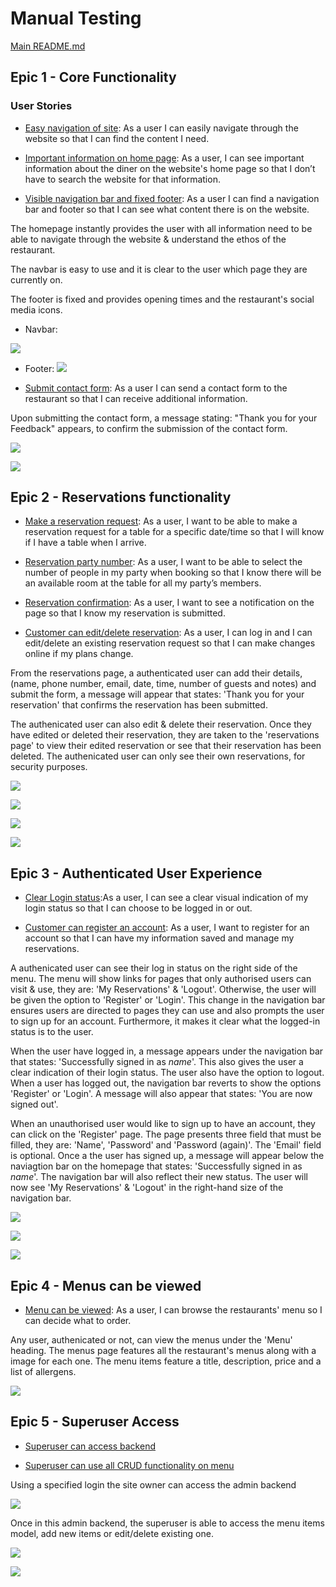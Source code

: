 # Manual Testing

[Main README.md](README.md)


## Epic 1 - Core Functionality 

### User Stories

* [Easy navigation of site](https://github.com/RebeccaKen/Restaurant-site/issues/12): As a user I can easily navigate through the website so that I can find the content I need.

* [Important information on home page](https://github.com/RebeccaKen/Restaurant-site/issues/10): As a user, I can see important information about the diner on the website's home page so that I don’t have to search the website for that information.

* [Visible navigation bar and fixed footer](https://github.com/RebeccaKen/Restaurant-site/issues/13): As a user I can find a navigation bar and footer so that I can see what content there is on the website.

The homepage instantly provides the user with all information need to be able to navigate through the website & understand the ethos of the restaurant.

The navbar is easy to use and it is clear to the user which page they are currently on.

The footer is fixed and provides opening times and the restaurant's social media icons. 

- Navbar: 
  
![](https://res.cloudinary.com/djbdldshh/image/upload/v1682302827/Navbar_z2dc0r.png)

- Footer:
![](https://res.cloudinary.com/djbdldshh/image/upload/v1682384869/footer.png_jvabvp.png)

* [Submit contact form](https://github.com/RebeccaKen/Restaurant-site/issues/14): As a user I can send a contact form to the restaurant so that I can receive additional information.

Upon submitting the contact form, a message stating: "Thank you for your Feedback" appears, to confirm the submission of the contact form. 

![](https://res.cloudinary.com/djbdldshh/image/upload/v1682302816/Feedback_form_d4fube.png)

![](https://res.cloudinary.com/djbdldshh/image/upload/v1682302818/Feedback-thank-you_mldxal.png)


## Epic 2 - Reservations functionality 

* [Make a reservation request](https://github.com/RebeccaKen/Restaurant-site/issues/3): As a user, I want to be able to make a reservation request for a table for a specific date/time so that I will know if I have a table when I arrive.

* [Reservation party number](https://github.com/RebeccaKen/Restaurant-site/issues/4): As a user, I want to be able to select the number of people in my party when booking so that I know there will be an available room at the table for all my party’s members.

* [Reservation confirmation](https://github.com/RebeccaKen/Restaurant-site/issues/2): As a user, I want to see a notification on the page so that I know my reservation is submitted.

* [Customer can edit/delete reservation](https://github.com/RebeccaKen/Restaurant-site/issues/6): As a user, I can log in and I can edit/delete an existing reservation request so that I can make changes online if my plans change.

From the reservations page, a authenticated user can add their details, (name, phone number, email, date, time, number of guests and notes) and submit the form, a message will appear that states: 'Thank you for your reservation' that confirms the reservation has been submitted. 

The authenicated user can also edit & delete their reservation. Once they have edited or deleted their reservation, they are taken to the 'reservations page' to view their edited reservation or see that their reservation has been deleted. The authenicated user can only see their own reservations, for security purposes. 

![](https://res.cloudinary.com/djbdldshh/image/upload/v1683043702/Screenshot_2023-05-02_at_17-07-55_Mr._D_z_Route_66_Diner_ohvqi6.png)

![](https://res.cloudinary.com/djbdldshh/image/upload/v1683043787/Screenshot_2023-05-02_at_17-09-21_Mr._D_z_Route_66_Diner_dygcha.png)

![](https://res.cloudinary.com/djbdldshh/image/upload/v1682302830/Reservation-delete_vvlkrz.png)

![](https://res.cloudinary.com/djbdldshh/image/upload/v1682302833/Reservation-list_t6ng0y.png)

## Epic 3 - Authenticated User Experience

* [Clear Login status](https://github.com/RebeccaKen/Restaurant-site/issues/9):As a user, I can see a clear visual indication of my login status so that I can choose to be logged in or out. 

* [Customer can register an account](https://github.com/RebeccaKen/Restaurant-site/issues/8): As a user, I want to register for an account so that I can have my information saved and manage my reservations.

A authenicated user can see their log in status on the right side of the menu. The menu will show links for pages that only authorised users can visit & use, they are: 'My Reservations' & 'Logout'. Otherwise, the user will be given the option to 'Register' or 'Login'. This change in the navigation bar ensures users are directed to pages they can use and also prompts the user to sign up for an account. Furthermore, it makes it clear what the logged-in status is to the user.

When the user have logged in, a message appears under the navigation bar that states: 'Successfully signed in as *name*'. This also gives the user a clear indication of their login status. The user also have the option to logout. When a user has logged out, the navigation bar reverts to show the options 'Register' or 'Login'. A message will also appear that states: 'You are now signed out'.

When an unauthorised user would like to sign up to have an account, they can click on the 'Register' page. The page presents three field that must be filled, they are: 'Name', 'Password' and 'Password (again)'. The 'Email' field is optional. Once a the user has signed up, a message will appear below the naviagtion bar on the homepage that states: 'Successfully signed in as *name*'. The navigation bar will also reflect their new status. The user will now see 'My Reservations' & 'Logout' in the right-hand size of the navigation bar. 


![](https://res.cloudinary.com/djbdldshh/image/upload/v1682302835/Reservation-sign-in_uxrpr5.png)

![](https://res.cloudinary.com/djbdldshh/image/upload/v1682303793/sign-up_otztff.png)

![](https://res.cloudinary.com/djbdldshh/image/upload/v1682302837/Sign-out_mnszdy.png)

## Epic 4 - Menus can be viewed

* [Menu can be viewed](https://github.com/RebeccaKen/Restaurant-site/issues/1): As a user, I can browse the restaurants' menu so I can decide what to order. 

Any user, authenicated or not, can view the menus under the 'Menu' heading. The menus page features all the restaurant's menus along with a image for each one. The menu items feature a title, description, price and a list of allergens. 

![](https://res.cloudinary.com/djbdldshh/image/upload/v1682302825/Menu_ojvjab.png)


## Epic 5 - Superuser Access 

* [Superuser can access backend](https://github.com/RebeccaKen/Restaurant-site/issues/15)

* [Superuser can use all CRUD functionality on menu](https://github.com/RebeccaKen/Restaurant-site/issues/16)

Using a specified login the site owner can access the admin backend

![](https://res.cloudinary.com/djbdldshh/image/upload/v1683046758/Screenshot_2023-05-02_at_17-56-16_Site_administration_Django_site_admin_d3knpb.png)

Once in this admin backend, the superuser is able to access the menu items model, add new items or edit/delete existing one.

![](https://res.cloudinary.com/djbdldshh/image/upload/v1683046911/Screenshot_2023-05-02_at_18-00-07_Select_menu_item_to_change_Django_site_admin_mimdxm.png)

![](https://res.cloudinary.com/djbdldshh/image/upload/v1683046989/Screenshot_2023-05-02_at_18-02-27_Sausage_fries_Change_menu_item_Django_site_admin_wuj6zm.png)